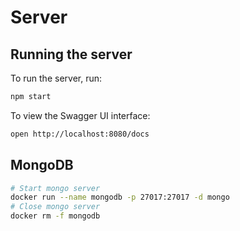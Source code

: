# Server

## Running the server
To run the server, run:

```sh
npm start
```

To view the Swagger UI interface:

```sh
open http://localhost:8080/docs
```

## MongoDB

```sh
# Start mongo server
docker run --name mongodb -p 27017:27017 -d mongo
# Close mongo server
docker rm -f mongodb
```
